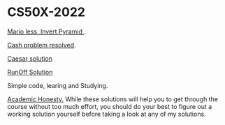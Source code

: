 # CS50X-2022

<a href="https://github.com/RolandGarcia/CS50X-2022/tree/main/Mario-less">Mario less, Invert Pyramid </a>.

<a href="https://github.com/RolandGarcia/CS50X-2022/tree/main/Cash%20">Cash problem resolved</a>.

<a href="https://github.com/RolandGarcia/CS50X-2022/tree/main/Caesar">Caesar solution</a>

<a href="https://github.com/RolandGarcia/CS50X-2022/tree/main/RunOff">RunOff Solution</a>

Simple code, learing and Studying.

<a href="https://cs50.harvard.edu/x/2022/honesty/">Academic Honesty.</a> While these solutions will help you to get through the course without too much effort, you should do your best to figure out a working solution yourself before taking a look at any of my solutions. 

